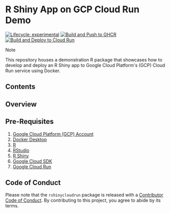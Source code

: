 # R Shiny App on GCP Cloud Run Demo

<!-- badges: start -->
[![Lifecycle: experimental](https://img.shields.io/badge/lifecycle-experimental-orange.svg)](https://lifecycle.r-lib.org/articles/stages.html#experimental)
[![Build and Push to GHCR](https://github.com/noclocks/demo-rshiny-cloudrun/actions/workflows/docker-ghcr.yml/badge.svg)](https://github.com/noclocks/demo-rshiny-cloudrun/actions/workflows/docker-ghcr.yml)
[![Build and Deploy to Cloud Run](https://github.com/noclocks/demo-rshiny-cloudrun/actions/workflows/docker-gcp.yml/badge.svg)](https://github.com/noclocks/demo-rshiny-cloudrun/actions/workflows/docker-gcp.yml)
<!-- badges: end -->


> [!NOTE]
> This repository houses a demonstration R package that showcases how to develop
> and deploy an R Shiny app to Google Cloud Platform's (GCP) Cloud Run service
> using Docker.

## Contents

## Overview

## Pre-Requisites

1. [Google Cloud Platform (GCP) Account](https://cloud.google.com/)
2. [Docker Desktop](https://www.docker.com/products/docker-desktop)
3. [R](https://www.r-project.org/)
4. [RStudio](https://www.rstudio.com/products/rstudio/download/)
5. [R Shiny](https://shiny.rstudio.com/)
6. [Google Cloud SDK](https://cloud.google.com/sdk/docs/install)
7. [Google Cloud Run](https://cloud.google.com/run/docs/quickstarts/build-and-deploy)

## Code of Conduct

Please note that the `rshinycloudrun` package is released with a
[Contributor Code of Conduct](https://contributor-covenant.org/version/2/1/CODE_OF_CONDUCT.html).
By contributing to this project, you agree to abide by its terms.
